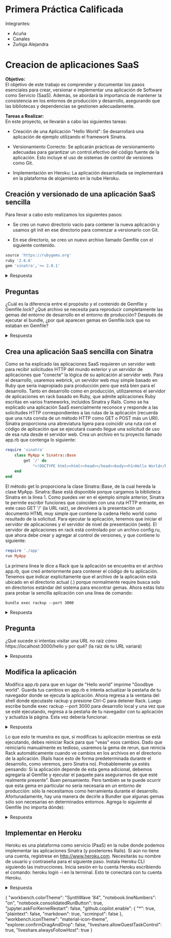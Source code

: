 # Primera Práctica Calificada 
Integrantes:  
- Acuña
- Canales
- Zuñiga Alejandra

# Creacion de aplicaciones SaaS

**Objetivo:**  
El objetivo de este trabajo es comprender y documentar los pasos esenciales para crear, versionar e implementar una aplicación de Software como Servicio (SaaS). Además, se abordará la importancia de mantener la consistencia en los entornos de producción y desarrollo, asegurando que las bibliotecas y dependencias se gestionen adecuadamente.

**Tareas a Realizar:**  
En este proyecto, se llevarán a cabo las siguientes tareas:  
- Creación de una Aplicación "Hello World": Se desarrollará una aplicación de ejemplo utilizando el framework Sinatra.
- Versionamiento Correcto: Se aplicarán prácticas de versionamiento adecuadas para garantizar un control.efectivo del código fuente de la aplicación. Esto incluye el uso de sistemas de control de versiones como Git.

- Implementación en Heroku: La aplicación desarrollada se implementará en la plataforma de alojamiento en la nube Heroku. 


## Creación y versionado de una aplicación SaaS sencilla

Para llevar a cabo esto realizamos los siguientes pasos:

- Se creo un nuevo directorio vacío para contener la nueva aplicación y usamos git init en ese directorio para comenzar a versionarlo con Git.

- En ese directorio, se creo  un nuevo archivo llamado Gemfile con el siguiente contenido.  
 ```ruby
 source 'https://rubygems.org'
 ruby '2.6.6'  
 gem 'sinatra','>= 2.0.1'
 ```
             



<details><summary>Respuesta</summary>
<p><blockquote>
Crearemos un directorio llamado produccion y dentro de este directorio crearemos un archivo llamado Gemfile con el siguiente contenido:

```ruby

source 'https://rubygems.org'

ruby '2.6.6'

gem 'sinatra', '>= 2.0.1'
```	
Este archivo reconocera las versiones de las gemas (bibliotecas) que utilizaremos en nuestra aplicacion.
ahora para la instalacion ejecutaremos el comando `bundle install`

Al ejecutar este comando nos instala las gemas que necesitamos para nuestra aplicacion.

![Alt text](image.png)

Para tener un sistema de versiones de nuestra aplicacion usaremos git , como ya tenemos el gemfile configurado ,controlaremos las 
versiones con git 

![Alt text](image-1.png)

</p></blockquote>
</details>


## Preguntas 
¿Cuál es la diferencia entre el propósito y el contenido de Gemfile y Gemfile.lock? ¿Qué archivo se necesita para reproducir completamente las gemas del entorno de desarrollo en el entorno de producción?
Después de ejecutar el bundle, ¿por qué aparecen gemas en Gemfile.lock que no estaban en Gemfile?

<details><summary>Respuesta</summary>
<p><blockquote>
El archivo Gemfile que creamos es donde tendremos todas las gemas que necesitamos para la aplicacion ,mientras que Gemfile.lock guarda las versiones de estas y tambien las versiones de otras dependencias que necesitan las gemas que tenemos en Gemfile.
Por lo que asi tendriamos nuestros archivos :       


# Gemfile:

![Alt text](image-3.png)
# Gemfile.lock:
![Alt text](image-2.png)


Al ejecutar el comando , Bundle busca informacion de las gemas que se encuantran en el archivo Gemfile , por ejemplo sinatra , al instalar sinatra , bundle ve que esta dependencia requiere de otras por las que de manera recursiva instala todas las dependencias necesarias .

</p></blockquote>
</details>

## Crea una aplicación SaaS sencilla con Sinatra
Como se ha explicado las aplicaciones SaaS requieren un servidor web para recibir solicitudes HTTP del mundo exterior y un servidor de aplicaciones que "conecte" la lógica de su aplicación al servidor web. Para el desarrollo, usaremos webrick, un servidor web muy simple basado en Ruby que sería inapropiado para producción pero que está bien para el desarrollo. Tanto en desarrollo como en producción, utilizaremos el servidor de aplicaciones en rack basado en Ruby, que admite aplicaciones Ruby escritas en varios frameworks, incluidos Sinatra y Rails.
Como se ha explicado una aplicación SaaS esencialmente reconoce y responde a las solicitudes HTTP correspondientes a las rutas de la aplicación (recuerda que una ruta consta de un método HTTP como GET o POST más un URI). Sinatra proporciona una abreviatura ligera para coincidir una ruta con el código de aplicación que se ejecutará cuando llegue una solicitud de uso de esa ruta desde el servidor web.
Crea un archivo en tu proyecto llamado app.rb que contenga lo siguiente:
```ruby	
require 'sinatra' 
    class MyApp < Sinatra::Base 
        get '/' do 
            "<!DOCTYPE html><html><head></head><body><h1>Hello World</h1></body></html>" 
    end 
end
```
El método get lo proporciona la clase Sinatra::Base, de la cual hereda la clase MyApp. Sinatra::Base está disponible porque cargamos la biblioteca Sinatra en la línea 1.
Como puedes ver en el ejemplo simple anterior, Sinatra te permite escribir funciones que coinciden con una ruta HTTP entrante, en este caso GET '/' (la URL raíz), se devolverá a la presentación un documento HTML muy simple que contiene la cadena Hello world como resultado de la solicitud.
Para ejecutar la aplicación, tenemos que iniciar el servidor de aplicaciones y el servidor de nivel de presentación (web). El servidor de aplicaciones en rack está controlado por un archivo config.ru, que ahora debe crear y agregar al control de versiones, y que contiene lo siguiente:
```ruby
require './app' 
run MyApp
```
La primera línea le dice a Rack que la aplicación se encuentra en el archivo app.rb, que creó anteriormente para contener el código de tu aplicación. Tenemos que indicar explícitamente que el archivo de la aplicación está ubicado en el directorio actual (.) porque normalmente require busca solo en directorios estándar del sistema para encontrar gemas.
Ahora estás listo para probar la sencilla aplicación con una línea de comando:

    bundle exec rackup --port 3000

<details><summary>Respuesta</summary>
<p><blockquote>
Ejecutando el comando `bundle exec rackup --port 3000` nos muestra que nuestra aplicacion esta corriendo en el puerto 3000 :

![Alt text](image-4.png)

si ingresamos a la ruta http://localhost:3000/ nos mostrara el mensaje Hello World: 

![Alt text](image-5.png)

</p></blockquote></details>


## Pregunta
¿Qué sucede si intentas visitar una URL no raíz cómo https://localhost:3000/hello y por qué? (la raíz de tu URL variará)
<details><summary>Respuesta</summary>
<p><blockquote>
Al acceder a la ruta http://localhost:3000/hello nos mostrara un error ya que no existe esa ruta en nuestra aplicacion , por lo que nos mostrara el siguiente mensaje:

![Alt text](image-6.png)

</p></blockquote></details>

## Modifica la aplicación
Modifica app.rb para que en lugar de "Hello world" imprime "Goodbye world". Guarda tus cambios en app.rb e intenta actualizar la pestaña de tu navegador donde se ejecuta la aplicación.
Ahora regresa a la ventana del shell donde ejecutaste rackup y presione Ctrl-C para detener Rack. Luego escribe bundle exec rackup --port 3000 para desarrollo local y una vez que se esté ejecutando, regresa a la pestaña de tu navegador con tu aplicación y actualiza la página. Esta vez debería funcionar.

<details><summary>Respuesta</summary>
<p><blockquote>
Primero cancelamos la ejecucion de la aplicacion con el comando `Ctrl-C`  :

![Alt text](image-8.png)


modificamos el archivo app.rb para que nos muestre el mensaje Goodbye world y ejectuamos el comando `bundle exec rackup --port 3000` para volver a ejecutar la aplicacion :

![Alt text](image-9.png)

</p></blockquote></details>

Lo que esto te muestra es que, si modificas tu aplicación mientras se está ejecutando, debes reiniciar Rack para que "veas" esos cambios. Dado que reiniciarlo manualmente es tedioso, usaremos la gema de rerun, que reinicia Rack automáticamente cuando ve cambios en los archivos en el directorio de la aplicación. (Rails hace esto de forma predeterminada durante el desarrollo, como veremos, pero Sinatra no).
Probablemente ya estés pensando:  Si la aplicación depende de esta gema adicional, debemos agregarla al Gemfile y ejecutar el paquete para asegurarnos de que esté realmente presente”. Buen pensamiento. Pero también se te puede ocurrir que esta gema en particular no sería necesaria en un entorno de producción: sólo la necesitamos como herramienta durante el desarrollo. Afortunadamente, hay una manera de decirle a Bundler que algunas gemas sólo son necesarias en determinados entornos. Agrega lo siguiente al Gemfile (no importa dónde):
<details><summary>Respuesta</summary>
<p><blockquote>
Agregamos la gema rerun al archivo Gemfile :

![Alt text](image-10.png)

al tener esto , no sera necesario reiniciar el servidor cada vez que hagamos un cambio en nuestra aplicacion , ya que esta gema se encargara de reiniciar el servidor automaticamente.
Ejecutamos el comando `bundle install` para instalar la gema rerun para luego ejecutar el comando `bundle exec rerun rackup --port 3000` para ejecutar la aplicacion con la gema rerun :

![Alt text](image-11.png)

El puerto estaria de esta forma : 

![Alt text](image-12.png)

Ahora si cambiamos el mensaje del html a Hello worl ! y guardamos , el servidor detectara el cambio y reiniciara automaticamente :

![Alt text](image-13.png)

y si vemos en el navegador el mensaje cambio :

![Alt text](image-14.png)

</p></blockquote></details>

## Implementar en Heroku
Heroku es una plataforma como servicio (PaaS) en la nube donde podemos implementar las aplicaciones Sinatra (y posteriores Rails). Si aún no tiene una cuenta, regístrese en http://www.heroku.com. Necesitarás su nombre de usuario y contraseña para el siguiente paso.
Instala Heroku CLI siguiendo las instrucciones. 
Inicia sesión en tu cuenta Heroku escribiendo el comando: heroku login -i en la terminal. Esto te conectará con tu cuenta Heroku.

<details><summary>Respuesta</summary>
<p><blockquote>

ejecutamos el comando y nos pedira el correo y la contraseña de nuestra cuenta de heroku : 

![Alt text](image-15.png)

heroku create :

![Alt text](image-16.png)

Procfile:
![Alt text](image-17.png)
</p></blockquote></details>

{
    "workbench.colorTheme": "SynthWave '84",
    "notebook.lineNumbers": "on",
    "notebook.consolidatedRunButton": true,
    "jupyter.askForKernelRestart": false,
    "github.copilot.enable": {
        "*": true,
        "plaintext": false,
        "markdown": true,
        "scminput": false
    },
    "workbench.iconTheme": "material-icon-theme",
    "explorer.confirmDragAndDrop": false,
    "liveshare.allowGuestTaskControl": true,
    "liveshare.alwaysFollowHost": true
}





